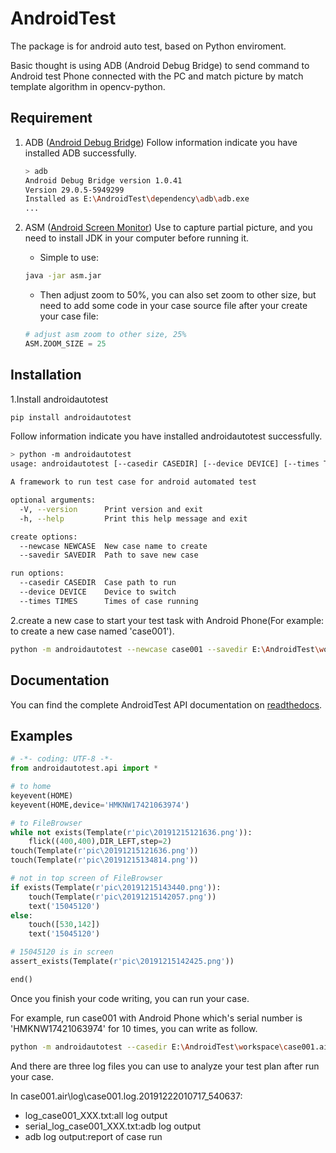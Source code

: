 
# AndroidTest

The package is for android auto test, based on Python enviroment.

Basic thought is using ADB (Android Debug Bridge) to send command to Android test Phone connected with the PC and match picture by match template algorithm in opencv-python.
## Requirement
 1. ADB ([Android Debug Bridge](https://github.com/15045120/AndroidTest/tree/master/dependency/adb))
Follow information indicate you have installed ADB successfully.
    ```bash
    > adb
    Android Debug Bridge version 1.0.41
    Version 29.0.5-5949299
    Installed as E:\AndroidTest\dependency\adb\adb.exe
    ...
    ```
    
 2. ASM ([Android Screen Monitor](https://github.com/15045120/AndroidTest/blob/master/dependency/asm.jar))
 Use to capture partial picture, and you need to install JDK in your computer before running it.

     - Simple to use:
    ```bash
    java -jar asm.jar
    ```
     - Then adjust zoom to 50%, you can also set zoom to other size, but need to add some code in your case source file after your create your case file:
    ```python
    # adjust asm zoom to other size, 25% 
    ASM.ZOOM_SIZE = 25
    ```
## Installation
 
 1.Install androidautotest
```bash
pip install androidautotest 
```
Follow information indicate you have installed androidautotest successfully.
```bash
> python -m androidautotest
usage: androidautotest [--casedir CASEDIR] [--device DEVICE] [--times TIMES] [--newcase NEWCASE] [--savedir SAVEDIR]

A framework to run test case for android automated test

optional arguments:
  -V, --version      Print version and exit
  -h, --help         Print this help message and exit

create options:
  --newcase NEWCASE  New case name to create
  --savedir SAVEDIR  Path to save new case

run options:
  --casedir CASEDIR  Case path to run
  --device DEVICE    Device to switch
  --times TIMES      Times of case running
```
 2.create a new case to start your test task with Android Phone(For example: to create a new case named 'case001').

```bash
python -m androidautotest --newcase case001 --savedir E:\AndroidTest\workspace
```
## Documentation
You can find the complete AndroidTest API documentation on  [readthedocs](http://androidtest.readthedocs.io/).
## Examples
```python
# -*- coding: UTF-8 -*-
from androidautotest.api import *

# to home
keyevent(HOME)
keyevent(HOME,device='HMKNW17421063974')

# to FileBrowser
while not exists(Template(r'pic\20191215121636.png')):
	flick((400,400),DIR_LEFT,step=2)
touch(Template(r'pic\20191215121636.png'))
touch(Template(r'pic\20191215134814.png'))

# not in top screen of FileBrowser
if exists(Template(r'pic\20191215143440.png')):
	touch(Template(r'pic\20191215142057.png'))
	text('15045120')
else:
	touch([530,142])
	text('15045120')

# 15045120 is in screen
assert_exists(Template(r'pic\20191215142425.png'))

end()
```
Once you finish your code writing, you can run your case.

For example, run case001 with Android Phone which's serial number is 'HMKNW17421063974' for 10 times, you can write as follow.
```bash
python -m androidautotest --casedir E:\AndroidTest\workspace\case001.air --device HMKNW17421063974 --times 10
```
And there are three log files you can use to analyze your test plan after run your case.

In case001.air\log\case001.log.20191222010717_540637\:
 - log_case001_XXX.txt:all log output
 - serial_log_case001_XXX.txt:adb log output
 - adb log output:report of case run


